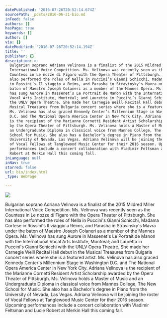 ```yaml
---
datePublished: '2016-07-26T20:52:14.674Z'
sourcePath: _posts/2016-06-21-bio.md
inFeed: false
authors: []
hasPage: true
keywords: []
author: []
via: {}
dateModified: '2016-07-26T20:52:14.194Z'
title: ''
publisher: {}
description: >-
  Bulgarian soprano Adriana Velinova is a finalist of the 2015 Mildred Miller
  International Voice Competition. Ms. Velinova was recently seen as the
  Countess in Le nozze di Figaro with the Opera Theater of Pittsburgh. She has
  also performed the roles of Nella in Puccini’s Gianni Schicchi, Madama Cortese
  in Rossini’s Il viaggio a Reims, and Parasha in Stravinsky’s Mavra under the
  baton of Maestro Joseph Colaneri as a member of the Mannes Opera. Ms. Velinova
  has sung Aurore in Massenet’s Le Portrait de Manon with the International
  Vocal Arts Institute, Montréal; and Lauretta in Puccini’s Gianni Schicchi with
  the UNLV Opera Theatre. She made her Carnegie Weill Recital Hall debut in the
  Musical Treasures from Bulgaria concert series where she is a featured artist.
  Ms. Velinova has also graced Kennedy Center’s Millennium Stage in Washington
  D.C. and The National Opera America Center in New York City. Adriana Velinova
  is the recipient of the Marianne Cornetti Resident Artist Scholarship awarded
  by the Opera Theater of Pittsburgh. Ms. Velinova holds a Master of Music and
  an Undergraduate Diploma in classical voice from Mannes College, The New
  School for Music. She also has a Bachelor’s degree in Piano from the
  University of Nevada, Las Vegas. Adriana Velinova will be joining the roster
  of Vocal Fellows at Tanglewood Music Center for their 2016 season. Upcoming
  performances include a concert collaboration with Vladimir Feltsman and Lucie
  Robert at Merkin Hall this coming fall.
inLanguage: null
inNav: true
starred: false
url: bio/index.html
_type: WebPage

---
```

![](https://the-grid-user-content.s3-us-west-2.amazonaws.com/f0187b29-1a1c-445f-a70f-b32094268c0e.jpg)

Bulgarian soprano Adriana Velinova is a finalist of the 2015 Mildred Miller International Voice Competition. Ms. Velinova was recently seen as the Countess in Le nozze di Figaro with the Opera Theater of Pittsburgh. She has also performed the roles of Nella in Puccini's Gianni Schicchi, Madama Cortese in Rossini's Il viaggio a Reims, and Parasha in Stravinsky's Mavra under the baton of Maestro Joseph Colaneri as a member of the Mannes Opera. Ms. Velinova has sung Aurore in Massenet's Le Portrait de Manon with the International Vocal Arts Institute, Montréal; and Lauretta in Puccini's Gianni Schicchi with the UNLV Opera Theatre. She made her Carnegie Weill Recital Hall debut in the Musical Treasures from Bulgaria concert series where she is a featured artist. Ms. Velinova has also graced Kennedy Center's Millennium Stage in Washington D.C. and The National Opera America Center in New York City. Adriana Velinova is the recipient of the Marianne Cornetti Resident Artist Scholarship awarded by the Opera Theater of Pittsburgh. Ms. Velinova holds a Master of Music and an Undergraduate Diploma in classical voice from Mannes College, The New School for Music. She also has a Bachelor's degree in Piano from the University of Nevada, Las Vegas. Adriana Velinova will be joining the roster of Vocal Fellows at Tanglewood Music Center for their 2016 season. Upcoming performances include a concert collaboration with Vladimir Feltsman and Lucie Robert at Merkin Hall this coming fall.